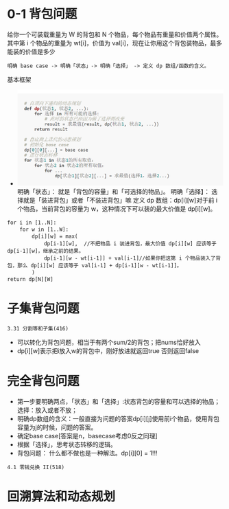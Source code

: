 # 0-1 背包问题
给你一个可装载重量为 W 的背包和 N 个物品，每个物品有重量和价值两个属性。其中第 i 个物品的重量为 wt[i]，价值为 val[i]，现在让你用这个背包装物品，最多能装的价值是多少
```
明确 base case -> 明确「状态」-> 明确「选择」 -> 定义 dp 数组/函数的含义。
```
基本框架
* ![avatar](fig/3.29DP.png)
明确「状态」： 就是「背包的容量」和「可选择的物品」。
明确「选择】： 选择就是「装进背包」或者「不装进背包」嘛
定义 dp 数组：dp[i][w]对于前 i 个物品，当前背包的容量为 w，这种情况下可以装的最大价值是 dp[i][w]。
```
for i in [1..N]:
    for w in [1..W]:
        dp[i][w] = max(
            dp[i-1][w],  //不把物品 i 装进背包，最大价值 dp[i][w] 应该等于 dp[i-1][w]，继承之前的结果。
            dp[i-1][w - wt[i-1]] + val[i-1]//如果你把这第 i 个物品装入了背包，那么 dp[i][w] 应该等于 val[i-1] + dp[i-1][w - wt[i-1]]。
        )
return dp[N][W]
```
# 子集背包问题

```
3.31 分割等和子集(416)
```
* 可以转化为背包问题，相当于有两个sum/2的背包；把nums恰好放入
* dp[i][w]表示把i放入w的背包中，刚好放进就返回true 否则返回false


# 完全背包问题
* 第一步要明确两点，「状态」和「选择」:状态背包的容量和可以选择的物品； 选择：放入或者不放；
* 明确dp数组的含义：一般直接为问题的答案dp[i][j]使用前i个物品，使用背包容量为j的时候，问题的答案。
* 确定base case[答案是n，basecase考虑0反之同理]
* 根据「选择」，思考状态转移的逻辑。
* 背包问题： 什么都不做也是一种解法。dp[i][0] = 1!!!
```
4.1 零钱兑换 II(518)
```

# 回溯算法和动态规划